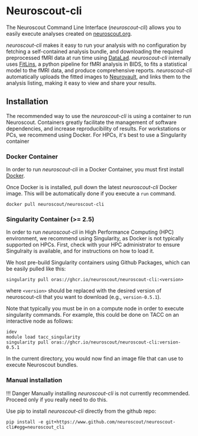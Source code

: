 # Neuroscout-cli

The Neuroscout Command Line Interface (_neuroscout-cli_) allows you to easily execute analyses created on [neuroscout.org](https://neuroscout.org).

_neuroscout-cli_ makes it easy to run your analysis with no configuration by fetching a self-contained analysis bundle, and downloading the required preprocessed fMRI data at run time using [DataLad](https://www.datalad.org/). _neuroscout-cli_ internally uses [FitLins](https://github.com/poldracklab/fitlins), a python pipeline for fMRI analysis in BIDS, to fits a statistical model to the fMRI data, and produce comprehensive reports. _neuroscout-cli_ automatically uploads the fitted images to [Neurovault](https://www.neurovault.org/), and links them to the analysis listing, making it easy to view and share your results.

## Installation

The recommended way to use the _neuroscout-cli_ is using a container to run Neuroscout. Containers greatly facilitate the management of software dependencies, and increase reproducibility of results. For workstations or PCs, we recommend using Docker. For HPCs, it's best to use a Singularity container

### Docker Container

In order to run _neuroscout-cli_ in a Docker Container, you must first install [Docker](https://docs.docker.com/engine/installation/).

Once Docker is is installed, pull down the latest _neuroscout-cli_ Docker image. This will be automatically done if you execute a `run` command.

    docker pull neuroscout/neuroscout-cli

### Singularity Container (>= 2.5)

In order to run _neuroscout-cli_ in High Performance Computing (HPC) environment, we recommend using Singularity, as Docker is not typically supported on HPCs.
First, check with your HPC administrator to ensure Singulraity is available, and for instructions on how to load it.

We host pre-build Singularity containers using Github Packages, which can be easily pulled like this:

    singularity pull oras://ghcr.io/neuroscout/neuroscout-cli:<version>

where `<version>` should be replaced with the desired version of neuroscout-cli that you want to download (e.g., `version-0.5.1`).

Note that typically you must be in on a compute node in order to execute singularity commands. 
For example, this could be done on TACC on an interactive node as follows:

    idev
    module load tacc_singularity
    singularity pull oras://ghcr.io/neuroscout/neuroscout-cli:version-0.5.1

In the current directory, you would now find an image file that can use to execute Neuroscout bundles.

### Manual installation

!!! Danger
    Manually installing _neuroscout-cli_ is not currently recommended. Proceed only if you really need to do this.

Use pip to install _neuroscout-cli_ directly from the github repo:

    pip install -e git+https://www.github.com/neuroscout/neuroscout-cli#egg=neuroscout_cli
